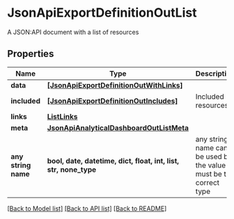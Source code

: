 # JsonApiExportDefinitionOutList

A JSON:API document with a list of resources

## Properties
Name | Type | Description | Notes
------------ | ------------- | ------------- | -------------
**data** | [**[JsonApiExportDefinitionOutWithLinks]**](JsonApiExportDefinitionOutWithLinks.md) |  | 
**included** | [**[JsonApiExportDefinitionOutIncludes]**](JsonApiExportDefinitionOutIncludes.md) | Included resources | [optional] 
**links** | [**ListLinks**](ListLinks.md) |  | [optional] 
**meta** | [**JsonApiAnalyticalDashboardOutListMeta**](JsonApiAnalyticalDashboardOutListMeta.md) |  | [optional] 
**any string name** | **bool, date, datetime, dict, float, int, list, str, none_type** | any string name can be used but the value must be the correct type | [optional]

[[Back to Model list]](../README.md#documentation-for-models) [[Back to API list]](../README.md#documentation-for-api-endpoints) [[Back to README]](../README.md)


